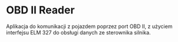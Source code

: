 
# OBD II Reader

Aplikacja do komunikacji z pojazdem poprzez port OBD II, z użyciem interfejsu ELM 327 do obsługi danych ze sterownika silnika.
